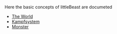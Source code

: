 Here the basic concepts of littleBeast are documeted
* [The World](https://github.com/LittleBeasts/documentation/wiki/The-World-of-littleBeasts)
* [Kampfsystem](https://github.com/LittleBeasts/documentation/wiki/Kampfsystem)
* [Monster](https://github.com/LittleBeasts/documentation/wiki/Monster)